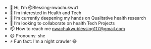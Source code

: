 - 👋 Hi, I’m @Blessing-nwachukwu1
- 👀 I’m interested in Health and Tech
- 🌱 I’m currently deepening my hands on Qualitative health research
- 💞️ I’m looking to collaborate on health Tech Projects
- 📫 How to reach me nwachukwublessing117@gmail.com
- 😄 Pronouns: she
- ⚡ Fun fact: I'm a night crawler 😄


